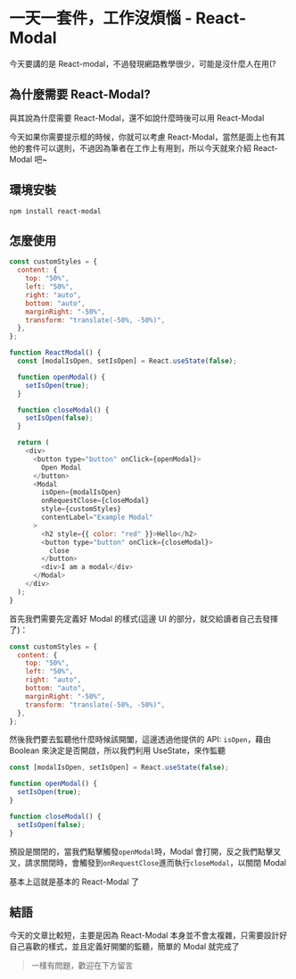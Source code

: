 # 一天一套件，工作沒煩惱 - React-Modal

今天要講的是 React-modal，不過發現網路教學很少，可能是沒什麼人在用(?

## 為什麼需要 React-Modal?

與其說為什麼需要 React-Modal，還不如說什麼時後可以用 React-Modal

今天如果你需要提示框的時候，你就可以考慮 React-Modal，當然是面上也有其他的套件可以選則，不過因為筆者在工作上有用到，所以今天就來介紹 React-Modal 吧~

## 環境安裝

```
npm install react-modal
```

## 怎麼使用

```js
const customStyles = {
  content: {
    top: "50%",
    left: "50%",
    right: "auto",
    bottom: "auto",
    marginRight: "-50%",
    transform: "translate(-50%, -50%)",
  },
};

function ReactModal() {
  const [modalIsOpen, setIsOpen] = React.useState(false);

  function openModal() {
    setIsOpen(true);
  }

  function closeModal() {
    setIsOpen(false);
  }

  return (
    <div>
      <button type="button" onClick={openModal}>
        Open Modal
      </button>
      <Modal
        isOpen={modalIsOpen}
        onRequestClose={closeModal}
        style={customStyles}
        contentLabel="Example Modal"
      >
        <h2 style={{ color: "red" }}>Hello</h2>
        <button type="button" onClick={closeModal}>
          close
        </button>
        <div>I am a modal</div>
      </Modal>
    </div>
  );
}
```

首先我們需要先定義好 Modal 的樣式(這邊 UI 的部分，就交給讀者自己去發揮了)：

```js
const customStyles = {
  content: {
    top: "50%",
    left: "50%",
    right: "auto",
    bottom: "auto",
    marginRight: "-50%",
    transform: "translate(-50%, -50%)",
  },
};
```

然後我們要去監聽他什麼時候該開闔，這邊透過他提供的 API: `isOpen`，藉由 Boolean 來決定是否開啟，所以我們利用 UseState，來作監聽

```js
const [modalIsOpen, setIsOpen] = React.useState(false);

function openModal() {
  setIsOpen(true);
}

function closeModal() {
  setIsOpen(false);
}
```

預設是關閉的，當我們點擊觸發`openModal`時，Modal 會打開，反之我們點擊叉叉，請求關閉時，會觸發到`onRequestClose`進而執行`closeModal`，以關閉 Modal

基本上這就是基本的 React-Modal 了

## 結語

今天的文章比較短，主要是因為 React-Modal 本身並不會太複雜，只需要設計好自己喜歡的樣式，並且定義好開闔的監聽，簡單的 Modal 就完成了

> 一樣有問題，歡迎在下方留言
